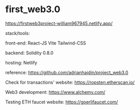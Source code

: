 # first_web3.0

https://firstweb3project-william967945.netlify.app/

stack/tools:

front-end:
React-JS
Vite
Tailwind-CSS

backend:
Solidity 0.8.0

hosting:
Netlify


reference:
https://github.com/adrianhajdin/project_web3.0

Check for transactions' website:
https://ropsten.etherscan.io/

Web3 development:
https://www.alchemy.com/

Testing ETH faucet website:
https://goerlifaucet.com/

